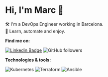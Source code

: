 
# Hi, I'm Marc 👋
  

🛠️ I'm a DevOps Engineer working in Barcelona.  
💬 Learn, automate and enjoy.
  
	
**Find me on:**

[![Linkedin Badge](https://img.shields.io/badge/-marcmiros-blue?style=flat&logo=Linkedin&logoColor=white)](https://www.linkedin.com/in/marcmiros/)
![GitHub followers](https://img.shields.io/github/followers/marcmiro?label=Follow&style=social)  

**Technologies & tools:**

![Kubernetes](https://img.shields.io/badge/kubernetes-%23326ce5.svg?style=for-the-badge&logo=kubernetes&logoColor=white)
![Terraform](https://img.shields.io/badge/terraform-%235835CC.svg?style=for-the-badge&logo=terraform&logoColor=white)
![Ansible](https://img.shields.io/badge/ansible-%231A1918.svg?style=for-the-badge&logo=ansible&logoColor=white)
